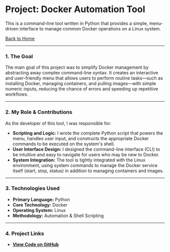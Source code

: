 # Project: Docker Automation Tool

This is a command-line tool written in Python that provides a simple, menu-driven interface to manage common Docker operations on a Linux system.

[Back to Home](./index.md)

---

### 1. The Goal
The main goal of this project was to simplify Docker management by abstracting away complex command-line syntax. It creates an interactive and user-friendly menu that allows users to perform routine tasks—such as installing Docker, managing containers, and pulling images—with simple numeric inputs, reducing the chance of errors and speeding up repetitive workflows.

---

### 2. My Role & Contributions
As the developer of this tool, I was responsible for:

* **Scripting and Logic:** I wrote the complete Python script that powers the menu, handles user input, and constructs the appropriate Docker commands to be executed on the system's shell.
* **User Interface Design:** I designed the command-line interface (CLI) to be intuitive and easy to navigate for users who may be new to Docker.
* **System Integration:** The tool is tightly integrated with the Linux environment, using system commands to manage the Docker service itself (start, stop, status) in addition to managing containers and images.

---

### 3. Technologies Used
* **Primary Language:** Python
* **Core Technology:** Docker
* **Operating System:** Linux
* **Methodology:** Automation & Shell Scripting

---

### 4. Project Links
* **[View Code on GitHub](https://github.com/githubabhay2003/Docker-Automation)**
